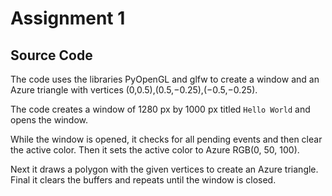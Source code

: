 # Assignment 1

## Source Code

The code uses the libraries PyOpenGL and glfw to create a window and an Azure triangle with vertices (0,0.5),(0.5,−0.25),(−0.5,−0.25).

The code creates a window of 1280 px by 1000 px titled `Hello World` and opens the window.

While the window is opened, it checks for all pending events and then clear the active color. Then it sets the active color to Azure RGB(0, 50, 100).

Next it draws a polygon with the given vertices to create an Azure triangle. Final it clears the buffers and repeats until the window is closed.
